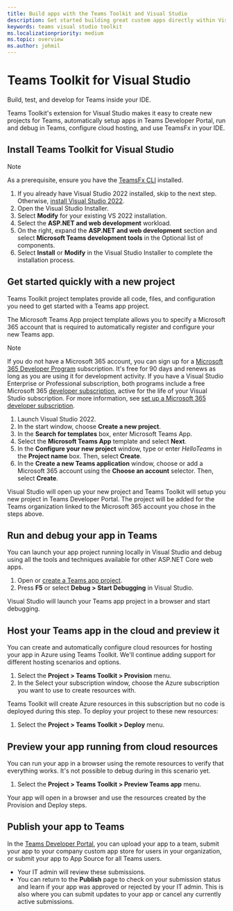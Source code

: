 ```yaml
---
title: Build apps with the Teams Toolkit and Visual Studio
description: Get started building great custom apps directly within Visual Studio with the Microsoft Teams Toolkit. Learn to configure your app in Visual Studio, validate your app, and publish it from Visual Studio and Developer Portal. 
keywords: teams visual studio toolkit
ms.localizationpriority: medium
ms.topic: overview
ms.author: johmil
---
```


# Teams Toolkit for Visual Studio

Build, test, and develop for Teams inside your IDE.

Teams Toolkit's extension for Visual Studio makes it easy to create new projects for Teams, automatically setup apps in Teams Developer Portal, run and debug in Teams, configure cloud hosting, and use TeamsFx in your IDE.

## Install Teams Toolkit for Visual Studio

>[!NOTE]
> As a prerequisite, ensure you have the [TeamsFx CLI](/TeamsFx-CLI#get-started) installed.

1. If you already have Visual Studio 2022 installed, skip to the next step. Otherwise, [install Visual Studio 2022](https://docs.microsoft.com/visualstudio/install/install-visual-studio?view=vs-2022&preserve-view=true).
1. Open the Visual Studio Installer.
1. Select **Modify** for your existing VS 2022 installation.
1. Select the **ASP.NET and web development** workload.
1. On the right, expand the **ASP.NET and web development** section and select **Microsoft Teams development tools** in the Optional list of components.
1. Select **Install** or **Modify** in the Visual Studio Installer to complete the installation process.

## Get started quickly with a new project

Teams Toolkit project templates provide all code, files, and configuration you need to get started with a Teams app project.

The Microsoft Teams App project template allows you to specify a Microsoft 365 account that is required to automatically register and configure your new Teams app.

> [!NOTE]
> If you do not have a Microsoft 365 account, you can sign up for a [Microsoft 365 Developer Program](https://developer.microsoft.com/microsoft-365/dev-program) subscription. It's free for 90 days and renews as long as you are using it for development activity. If you have a Visual Studio Enterprise or Professional subscription, both programs include a free Microsoft 365 [developer subscription](https://aka.ms/MyVisualStudioBenefits), active for the life of your Visual Studio subscription. For more information, see [set up a Microsoft 365 developer subscription](/office/developer-program/office-365-developer-program-get-started).

1. Launch Visual Studio 2022.
1. In the start window, choose **Create a new project**.
1. In the **Search for templates** box, enter Microsoft Teams App.
1. Select the **Microsoft Teams App** template and select **Next**.
1. In the **Configure your new project** window, type or enter _HelloTeams_ in the **Project name** box. Then, select **Create**.
1. In the **Create a new Teams application** window, choose or add a Microsoft 365 account using the **Choose an account** selector. Then, select **Create**.

Visual Studio will open up your new project and Teams Toolkit will setup you new project in Teams Developer Portal. The project will be added for the Teams organization linked to the Microsoft 365 account you chose in the steps above.

## Run and debug your app in Teams

You can launch your app project running locally in Visual Studio and debug using all the tools and techniques available for other ASP.NET Core web apps.

1. Open or [create a Teams app project](#get-started-quickly-with-a-new-project).
1. Press **F5** or select **Debug > Start Debugging** in Visual Studio.

Visual Studio will launch your Teams app project in a browser and start debugging.

## Host your Teams app in the cloud and preview it

You can create and automatically configure cloud resources for hosting your app in Azure using Teams Toolkit. We'll continue adding support for different hosting scenarios and options.

1. Select the **Project > Teams Toolkit > Provision** menu.
1. In the Select your subscription window, choose the Azure subscription you want to use to create resources with.

Teams Toolkit will create Azure resources in this subscription but no code is deployed during this step. To deploy your project to these new resources:

1. Select the **Project > Teams Toolkit > Deploy** menu.

## Preview your app running from cloud resources

You can run your app in a browser using the remote resources to verify that everything works. It's not possible to debug during in this scenario yet.

1. Select the **Project > Teams Toolkit > Preview Teams app** menu.

Your app will open in a browser and use the resources created by the Provision and Deploy steps.

## Publish your app to Teams

In the [Teams Developer Portal](https://dev.teams.microsoft.com/home), you can upload your app to a team, submit your app to your company custom app store for users in your organization, or submit your app to App Source for all Teams users.

- Your IT admin will review these submissions.
- You can return to the **Publish** page to check on your submission status and learn if your app was approved or rejected by your IT admin. This is also where you can submit updates to your app or cancel any currently active submissions.
